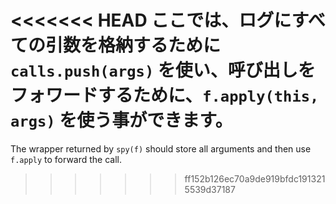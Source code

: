 <<<<<<< HEAD
ここでは、ログにすべての引数を格納するために `calls.push(args)` を使い、呼び出しをフォワードするために、`f.apply(this, args)` を使う事ができます。
=======
The wrapper returned by `spy(f)` should store all arguments and then use `f.apply` to forward the call.
>>>>>>> ff152b126ec70a9de919bfdc1913215539d37187
